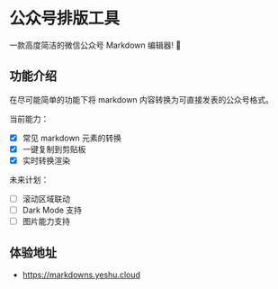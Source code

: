 # 公众号排版工具

一款高度简洁的微信公众号 Markdown 编辑器! 🎉

## 功能介绍

在尽可能简单的功能下将 markdown 内容转换为可直接发表的公众号格式。

当前能力：
- [x] 常见 markdown 元素的转换
- [x] 一键复制到剪贴板
- [x] 实时转换渲染

未来计划：
- [ ] 滚动区域联动
- [ ] Dark Mode 支持
- [ ] 图片能力支持

## 体验地址

- https://markdowns.yeshu.cloud
